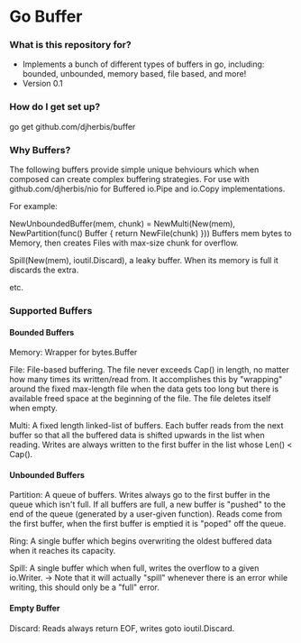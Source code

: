 # Go Buffer #

### What is this repository for? ###

* Implements a bunch of different types of buffers in go, including: bounded, unbounded, memory based, file based, and more!
* Version 0.1

### How do I get set up? ###

go get github.com/djherbis/buffer

### Why Buffers? ####

The following buffers provide simple unique behviours which when composed can create complex buffering strategies. For use with github.com/djherbis/nio for Buffered io.Pipe and io.Copy implementations.

For example: 

NewUnboundedBuffer(mem, chunk) = NewMulti(New(mem), NewPartition(func() Buffer { return NewFile(chunk) }))
Buffers mem bytes to Memory, then creates Files with max-size chunk for overflow.

Spill(New(mem), ioutil.Discard), a leaky buffer. When its memory is full it discards the extra.

etc.

### Supported Buffers ###

#### Bounded Buffers ####

Memory: Wrapper for bytes.Buffer

File: File-based buffering. The file never exceeds Cap() in length, no matter how many times its written/read from. It accomplishes this by "wrapping" around the fixed max-length file when the data gets too long but there is available freed space at the beginning of the file. The file deletes itself when empty.

Multi: A fixed length linked-list of buffers. Each buffer reads from the next buffer so that all the buffered data is shifted upwards in the list when reading. Writes are always written to the first buffer in the list whose Len() < Cap().

#### Unbounded Buffers ####

Partition: A queue of buffers. Writes always go to the first buffer in the queue which isn't full. If all buffers are full, a new buffer is "pushed" to the end of the queue (generated by a user-given function). Reads come from the first buffer, when the first buffer is emptied it is "poped" off the queue.

Ring: A single buffer which begins overwriting the oldest buffered data when it reaches its capacity.

Spill: A single buffer which when full, writes the overflow to a given io.Writer.
-> Note that it will actually "spill" whenever there is an error while writing, this should only be a "full" error.

#### Empty Buffer ####

Discard: Reads always return EOF, writes goto ioutil.Discard.